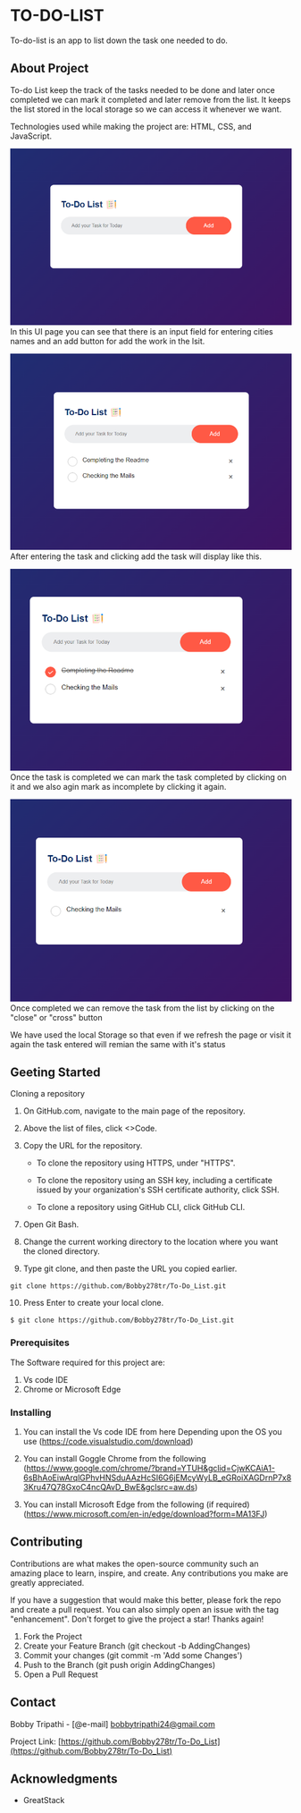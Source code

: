 # TO-DO-LIST

To-do-list is an app to list down the task one needed to do.

## About Project

To-do List keep the track of the tasks needed to be done and later once completed we can mark it completed and later remove from the list. It keeps the list stored in the local storage so we can access it whenever we want.

Technologies used while making the project are:  HTML, CSS, and JavaScript.


![The Starting Page of TO-DO List](/TO-DO_UI/FrontPage.png)
In this UI page you can see that there is an input field for entering cities names and an add button for add the work in the lsit.

![After Adding the Lists](/TO-DO_UI/AddList.png)
After entering the task and clicking add the task will display like this.

![Marking the task Completed](/TO-DO_UI/TaskCompleted.png)
Once the task is completed we can mark the task completed by clicking on it and we also agin mark as incomplete by clicking it again. 

![Removing the Task](/TO-DO_UI/TaskRemove.png)
Once completed we can remove the task from the list by clicking on the "close" or "cross" button

We have used the local Storage so that even if we refresh the page or visit it again the task entered will remian the same with it's status

## Geeting Started

Cloning a repository

1. On GitHub.com, navigate to the main page of the repository.

2. Above the list of files, click <>Code.

3. Copy the URL for the repository.
<ul>

- To clone the repository using HTTPS, under "HTTPS".

- To clone the repository using an SSH key, including a certificate issued by your organization's SSH certificate authority, click SSH.

- To clone a repository using GitHub CLI, click GitHub CLI.
</ul>

7. Open Git Bash.

8. Change the current working directory to the location where you want the cloned directory.

9. Type git clone, and then paste the URL you copied earlier.

```
git clone https://github.com/Bobby278tr/To-Do_List.git
```

10. Press Enter to create your local clone.

```
$ git clone https://github.com/Bobby278tr/To-Do_List.git
```

### Prerequisites

The Software required for this project are:

1. Vs code IDE
2. Chrome or Microsoft Edge


### Installing

1. You can install the Vs code IDE from here Depending upon the OS you use
   (https://code.visualstudio.com/download)

2. You can install Goggle Chrome from the following
   (https://www.google.com/chrome/?brand=YTUH&gclid=CjwKCAiA1-6sBhAoEiwArqlGPhvHNSduAAzHcSI6G6jEMcyWyLB_eGRoiXAGDrnP7x83Kru47Q78GxoC4ncQAvD_BwE&gclsrc=aw.ds)

3. You can install Microsoft Edge from the following (if required)
   (https://www.microsoft.com/en-in/edge/download?form=MA13FJ)

## Contributing

Contributions are what makes the open-source community such an amazing place to learn, inspire, and create. Any contributions you make are greatly appreciated.

If you have a suggestion that would make this better, please fork the repo and create a pull request. You can also simply open an issue with the tag "enhancement". Don't forget to give the project a star! Thanks again!

1. Fork the Project
2. Create your Feature Branch (git checkout -b AddingChanges)
3. Commit your changes (git commit -m 'Add some Changes')
4. Push to the Branch (git push origin AddingChanges)
5. Open a Pull Request

## Contact

Bobby Tripathi - [@e-mail] bobbytripathi24@gmail.com

Project Link: [https://github.com/Bobby278tr/To-Do_List](https://github.com/Bobby278tr/To-Do_List)

## Acknowledgments

- GreatStack
